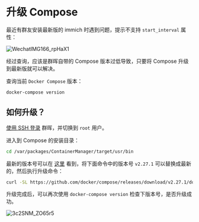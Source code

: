 # 升级 Compose

最近有群友安装最新版的 immich 时遇到问题，提示不支持 `start_interval` 属性：

![WechatIMG166_rpHaX1](https://img.slarker.me/wiki/WechatIMG166_rpHaX1.png)

经过查询，应该是群晖自带的 Compose 版本过低导致，只要将 Compose 升级到最新版就可以解决。

查询当前 `Docker Compose` 版本：

```sh
docker-compose version
```

## 如何升级？

[使用 SSH 登录](/synology/ssh.md) 群晖，并切换到 `root` 用户。

进入到 Compose 的安装目录：

```sh
cd /var/packages/ContainerManager/target/usr/bin
```

最新的版本号可以在 [这里](https://github.com/docker/compose/releases) 看到，将下面命令中的版本号 `v2.27.1` 可以替换成最新的，然后执行升级命令：

```sh
curl -SL https://github.com/docker/compose/releases/download/v2.27.1/docker-compose-linux-x86_64 -o docker-compose
```

升级完成后，可以再次使用 `docker-compose version` 检查下版本号，是否升级成功。

![3c2SNM_ZO65r5](https://img.slarker.me/wiki/3c2SNM_ZO65r5.png)